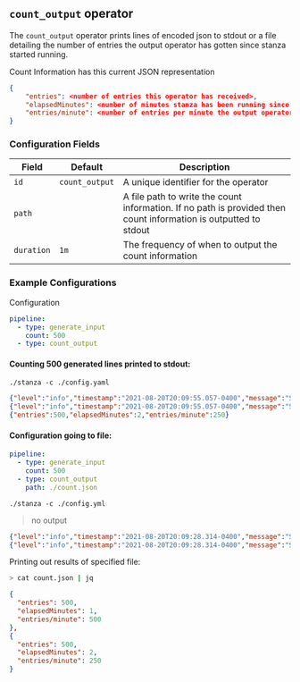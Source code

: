 ## `count_output` operator

The `count_output` operator prints lines of encoded json to stdout or a file detailing the number of entries the output operator has gotten since stanza started running.

Count Information has this current JSON representation
```json
{
    "entries": <number of entries this operator has received>,
    "elapsedMinutes": <number of minutes stanza has been running since the start of this operator>,
    "entries/minute": <number of entries per minute the output operator received>
}
```

### Configuration Fields

| Field      | Default        | Description                                                                                                      |
| ---------- | -------------- | ---------------------------------------------------------------------------------------------------------------- |
| `id`       | `count_output` | A unique identifier for the operator                                                                             |
| `path`     |                | A file path to write the count information. If no path is provided then count information is outputted to stdout |
| `duration` | `1m`           | The frequency of when to output the count information                                                            |

### Example Configurations

Configuration

```yaml
pipeline:
  - type: generate_input
    count: 500
  - type: count_output
```

#### Counting 500 generated lines printed to stdout:

`./stanza -c ./config.yaml`

```json
{"level":"info","timestamp":"2021-08-20T20:09:55.057-0400","message":"Starting stanza agent"}
{"level":"info","timestamp":"2021-08-20T20:09:55.057-0400","message":"Stanza agent started"}
{"entries":500,"elapsedMinutes":2,"entries/minute":250}
```

#### Configuration going to file:
```yaml
pipeline:
  - type: generate_input
    count: 500
  - type: count_output
    path: ./count.json
```

`./stanza -c ./config.yml`
> no output
```json
{"level":"info","timestamp":"2021-08-20T20:09:28.314-0400","message":"Starting stanza agent"}
{"level":"info","timestamp":"2021-08-20T20:09:28.314-0400","message":"Stanza agent started"}
```

Printing out results of specified file:
```sh
> cat count.json | jq 
```
```json
{
  "entries": 500,
  "elapsedMinutes": 1,
  "entries/minute": 500
},
{
  "entries": 500,
  "elapsedMinutes": 2,
  "entries/minute": 250
}
```